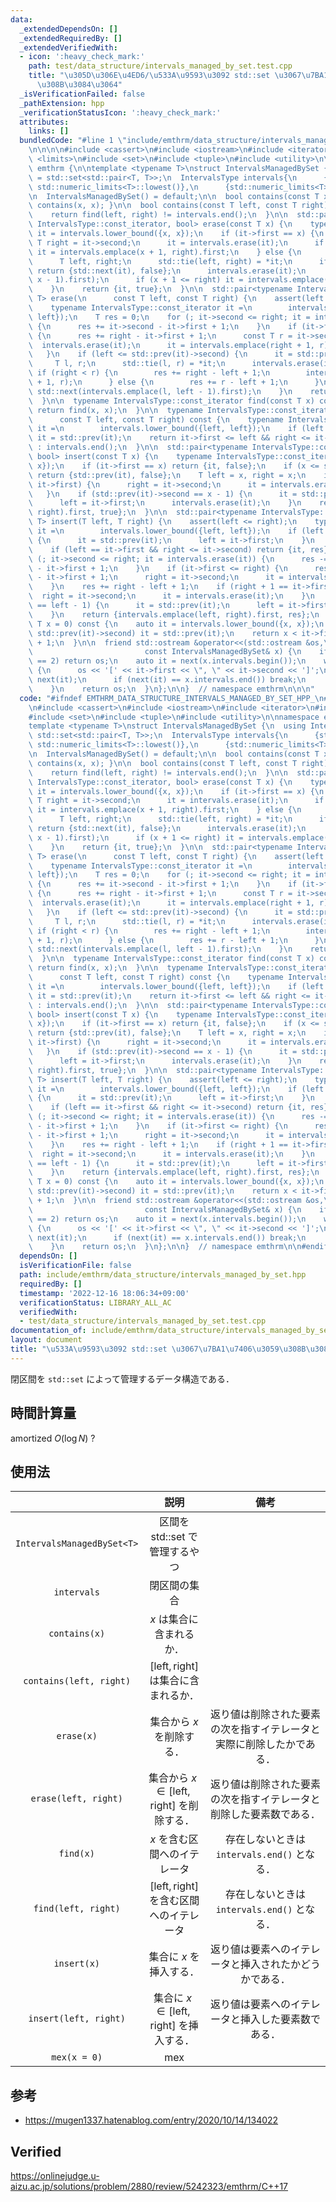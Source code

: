 ```yaml
---
data:
  _extendedDependsOn: []
  _extendedRequiredBy: []
  _extendedVerifiedWith:
  - icon: ':heavy_check_mark:'
    path: test/data_structure/intervals_managed_by_set.test.cpp
    title: "\u305D\u306E\u4ED6/\u533A\u9593\u3092 std::set \u3067\u7BA1\u7406\u3059\
      \u308B\u3084\u3064"
  _isVerificationFailed: false
  _pathExtension: hpp
  _verificationStatusIcon: ':heavy_check_mark:'
  attributes:
    links: []
  bundledCode: "#line 1 \"include/emthrm/data_structure/intervals_managed_by_set.hpp\"\
    \n\n\n\n#include <cassert>\n#include <iostream>\n#include <iterator>\n#include\
    \ <limits>\n#include <set>\n#include <tuple>\n#include <utility>\n\nnamespace\
    \ emthrm {\n\ntemplate <typename T>\nstruct IntervalsManagedBySet {\n  using IntervalsType\
    \ = std::set<std::pair<T, T>>;\n  IntervalsType intervals{\n      {std::numeric_limits<T>::lowest(),\
    \ std::numeric_limits<T>::lowest()},\n      {std::numeric_limits<T>::max(), std::numeric_limits<T>::max()}};\n\
    \n  IntervalsManagedBySet() = default;\n\n  bool contains(const T x) const { return\
    \ contains(x, x); }\n\n  bool contains(const T left, const T right) const {\n\
    \    return find(left, right) != intervals.end();\n  }\n\n  std::pair<typename\
    \ IntervalsType::const_iterator, bool> erase(const T x) {\n    typename IntervalsType::const_iterator\
    \ it = intervals.lower_bound({x, x});\n    if (it->first == x) {\n      const\
    \ T right = it->second;\n      it = intervals.erase(it);\n      if (x + 1 <= right)\
    \ it = intervals.emplace(x + 1, right).first;\n    } else {\n      it = std::prev(it);\n\
    \      T left, right;\n      std::tie(left, right) = *it;\n      if (right < x)\
    \ return {std::next(it), false};\n      intervals.erase(it);\n      it = std::next(intervals.emplace(left,\
    \ x - 1).first);\n      if (x + 1 <= right) it = intervals.emplace(x + 1, right).first;\n\
    \    }\n    return {it, true};\n  }\n\n  std::pair<typename IntervalsType::const_iterator,\
    \ T> erase(\n      const T left, const T right) {\n    assert(left <= right);\n\
    \    typename IntervalsType::const_iterator it =\n        intervals.lower_bound({left,\
    \ left});\n    T res = 0;\n    for (; it->second <= right; it = intervals.erase(it))\
    \ {\n      res += it->second - it->first + 1;\n    }\n    if (it->first <= right)\
    \ {\n      res += right - it->first + 1;\n      const T r = it->second;\n    \
    \  intervals.erase(it);\n      it = intervals.emplace(right + 1, r).first;\n \
    \   }\n    if (left <= std::prev(it)->second) {\n      it = std::prev(it);\n \
    \     T l, r;\n      std::tie(l, r) = *it;\n      intervals.erase(it);\n     \
    \ if (right < r) {\n        res += right - left + 1;\n        intervals.emplace(right\
    \ + 1, r);\n      } else {\n        res += r - left + 1;\n      }\n      it =\
    \ std::next(intervals.emplace(l, left - 1).first);\n    }\n    return {it, res};\n\
    \  }\n\n  typename IntervalsType::const_iterator find(const T x) const {\n   \
    \ return find(x, x);\n  }\n\n  typename IntervalsType::const_iterator find(\n\
    \      const T left, const T right) const {\n    typename IntervalsType::const_iterator\
    \ it =\n        intervals.lower_bound({left, left});\n    if (left < it->first)\
    \ it = std::prev(it);\n    return it->first <= left && right <= it->second ? it\
    \ : intervals.end();\n  }\n\n  std::pair<typename IntervalsType::const_iterator,\
    \ bool> insert(const T x) {\n    typename IntervalsType::const_iterator it = intervals.lower_bound({x,\
    \ x});\n    if (it->first == x) return {it, false};\n    if (x <= std::prev(it)->second)\
    \ return {std::prev(it), false};\n    T left = x, right = x;\n    if (x + 1 ==\
    \ it->first) {\n      right = it->second;\n      it = intervals.erase(it);\n \
    \   }\n    if (std::prev(it)->second == x - 1) {\n      it = std::prev(it);\n\
    \      left = it->first;\n      intervals.erase(it);\n    }\n    return {intervals.emplace(left,\
    \ right).first, true};\n  }\n\n  std::pair<typename IntervalsType::const_iterator,\
    \ T> insert(T left, T right) {\n    assert(left <= right);\n    typename IntervalsType::const_iterator\
    \ it =\n        intervals.lower_bound({left, left});\n    if (left <= std::prev(it)->second)\
    \ {\n      it = std::prev(it);\n      left = it->first;\n    }\n    T res = 0;\n\
    \    if (left == it->first && right <= it->second) return {it, res};\n    for\
    \ (; it->second <= right; it = intervals.erase(it)) {\n      res -= it->second\
    \ - it->first + 1;\n    }\n    if (it->first <= right) {\n      res -= it->second\
    \ - it->first + 1;\n      right = it->second;\n      it = intervals.erase(it);\n\
    \    }\n    res += right - left + 1;\n    if (right + 1 == it->first) {\n    \
    \  right = it->second;\n      it = intervals.erase(it);\n    }\n    if (std::prev(it)->second\
    \ == left - 1) {\n      it = std::prev(it);\n      left = it->first;\n      intervals.erase(it);\n\
    \    }\n    return {intervals.emplace(left, right).first, res};\n  }\n\n  T mex(const\
    \ T x = 0) const {\n    auto it = intervals.lower_bound({x, x});\n    if (x <=\
    \ std::prev(it)->second) it = std::prev(it);\n    return x < it->first ? x : it->second\
    \ + 1;\n  }\n\n  friend std::ostream &operator<<(std::ostream &os,\n         \
    \                         const IntervalsManagedBySet& x) {\n    if (x.intervals.size()\
    \ == 2) return os;\n    auto it = next(x.intervals.begin());\n    while (true)\
    \ {\n      os << '[' << it->first << \", \" << it->second << ']';\n      it =\
    \ next(it);\n      if (next(it) == x.intervals.end()) break;\n      os << ' ';\n\
    \    }\n    return os;\n  }\n};\n\n}  // namespace emthrm\n\n\n"
  code: "#ifndef EMTHRM_DATA_STRUCTURE_INTERVALS_MANAGED_BY_SET_HPP_\n#define EMTHRM_DATA_STRUCTURE_INTERVALS_MANAGED_BY_SET_HPP_\n\
    \n#include <cassert>\n#include <iostream>\n#include <iterator>\n#include <limits>\n\
    #include <set>\n#include <tuple>\n#include <utility>\n\nnamespace emthrm {\n\n\
    template <typename T>\nstruct IntervalsManagedBySet {\n  using IntervalsType =\
    \ std::set<std::pair<T, T>>;\n  IntervalsType intervals{\n      {std::numeric_limits<T>::lowest(),\
    \ std::numeric_limits<T>::lowest()},\n      {std::numeric_limits<T>::max(), std::numeric_limits<T>::max()}};\n\
    \n  IntervalsManagedBySet() = default;\n\n  bool contains(const T x) const { return\
    \ contains(x, x); }\n\n  bool contains(const T left, const T right) const {\n\
    \    return find(left, right) != intervals.end();\n  }\n\n  std::pair<typename\
    \ IntervalsType::const_iterator, bool> erase(const T x) {\n    typename IntervalsType::const_iterator\
    \ it = intervals.lower_bound({x, x});\n    if (it->first == x) {\n      const\
    \ T right = it->second;\n      it = intervals.erase(it);\n      if (x + 1 <= right)\
    \ it = intervals.emplace(x + 1, right).first;\n    } else {\n      it = std::prev(it);\n\
    \      T left, right;\n      std::tie(left, right) = *it;\n      if (right < x)\
    \ return {std::next(it), false};\n      intervals.erase(it);\n      it = std::next(intervals.emplace(left,\
    \ x - 1).first);\n      if (x + 1 <= right) it = intervals.emplace(x + 1, right).first;\n\
    \    }\n    return {it, true};\n  }\n\n  std::pair<typename IntervalsType::const_iterator,\
    \ T> erase(\n      const T left, const T right) {\n    assert(left <= right);\n\
    \    typename IntervalsType::const_iterator it =\n        intervals.lower_bound({left,\
    \ left});\n    T res = 0;\n    for (; it->second <= right; it = intervals.erase(it))\
    \ {\n      res += it->second - it->first + 1;\n    }\n    if (it->first <= right)\
    \ {\n      res += right - it->first + 1;\n      const T r = it->second;\n    \
    \  intervals.erase(it);\n      it = intervals.emplace(right + 1, r).first;\n \
    \   }\n    if (left <= std::prev(it)->second) {\n      it = std::prev(it);\n \
    \     T l, r;\n      std::tie(l, r) = *it;\n      intervals.erase(it);\n     \
    \ if (right < r) {\n        res += right - left + 1;\n        intervals.emplace(right\
    \ + 1, r);\n      } else {\n        res += r - left + 1;\n      }\n      it =\
    \ std::next(intervals.emplace(l, left - 1).first);\n    }\n    return {it, res};\n\
    \  }\n\n  typename IntervalsType::const_iterator find(const T x) const {\n   \
    \ return find(x, x);\n  }\n\n  typename IntervalsType::const_iterator find(\n\
    \      const T left, const T right) const {\n    typename IntervalsType::const_iterator\
    \ it =\n        intervals.lower_bound({left, left});\n    if (left < it->first)\
    \ it = std::prev(it);\n    return it->first <= left && right <= it->second ? it\
    \ : intervals.end();\n  }\n\n  std::pair<typename IntervalsType::const_iterator,\
    \ bool> insert(const T x) {\n    typename IntervalsType::const_iterator it = intervals.lower_bound({x,\
    \ x});\n    if (it->first == x) return {it, false};\n    if (x <= std::prev(it)->second)\
    \ return {std::prev(it), false};\n    T left = x, right = x;\n    if (x + 1 ==\
    \ it->first) {\n      right = it->second;\n      it = intervals.erase(it);\n \
    \   }\n    if (std::prev(it)->second == x - 1) {\n      it = std::prev(it);\n\
    \      left = it->first;\n      intervals.erase(it);\n    }\n    return {intervals.emplace(left,\
    \ right).first, true};\n  }\n\n  std::pair<typename IntervalsType::const_iterator,\
    \ T> insert(T left, T right) {\n    assert(left <= right);\n    typename IntervalsType::const_iterator\
    \ it =\n        intervals.lower_bound({left, left});\n    if (left <= std::prev(it)->second)\
    \ {\n      it = std::prev(it);\n      left = it->first;\n    }\n    T res = 0;\n\
    \    if (left == it->first && right <= it->second) return {it, res};\n    for\
    \ (; it->second <= right; it = intervals.erase(it)) {\n      res -= it->second\
    \ - it->first + 1;\n    }\n    if (it->first <= right) {\n      res -= it->second\
    \ - it->first + 1;\n      right = it->second;\n      it = intervals.erase(it);\n\
    \    }\n    res += right - left + 1;\n    if (right + 1 == it->first) {\n    \
    \  right = it->second;\n      it = intervals.erase(it);\n    }\n    if (std::prev(it)->second\
    \ == left - 1) {\n      it = std::prev(it);\n      left = it->first;\n      intervals.erase(it);\n\
    \    }\n    return {intervals.emplace(left, right).first, res};\n  }\n\n  T mex(const\
    \ T x = 0) const {\n    auto it = intervals.lower_bound({x, x});\n    if (x <=\
    \ std::prev(it)->second) it = std::prev(it);\n    return x < it->first ? x : it->second\
    \ + 1;\n  }\n\n  friend std::ostream &operator<<(std::ostream &os,\n         \
    \                         const IntervalsManagedBySet& x) {\n    if (x.intervals.size()\
    \ == 2) return os;\n    auto it = next(x.intervals.begin());\n    while (true)\
    \ {\n      os << '[' << it->first << \", \" << it->second << ']';\n      it =\
    \ next(it);\n      if (next(it) == x.intervals.end()) break;\n      os << ' ';\n\
    \    }\n    return os;\n  }\n};\n\n}  // namespace emthrm\n\n#endif  // EMTHRM_DATA_STRUCTURE_INTERVALS_MANAGED_BY_SET_HPP_\n"
  dependsOn: []
  isVerificationFile: false
  path: include/emthrm/data_structure/intervals_managed_by_set.hpp
  requiredBy: []
  timestamp: '2022-12-16 18:06:34+09:00'
  verificationStatus: LIBRARY_ALL_AC
  verifiedWith:
  - test/data_structure/intervals_managed_by_set.test.cpp
documentation_of: include/emthrm/data_structure/intervals_managed_by_set.hpp
layout: document
title: "\u533A\u9593\u3092 std::set \u3067\u7BA1\u7406\u3059\u308B\u3084\u3064"
---
```


閉区間を `std::set` によって管理するデータ構造である．


## 時間計算量

amortized $O(\log{N})$ ?


## 使用法

||説明|備考|
|:--:|:--:|:--:|
|`IntervalsManagedBySet<T>`|区間を std::set で管理するやつ||
|`intervals`|閉区間の集合||
|`contains(x)`|$x$ は集合に含まれるか．||
|`contains(left, right)`|$\lbrack \mathrm{left}, \mathrm{right} \rbrack$ は集合に含まれるか．||
|`erase(x)`|集合から $x$ を削除する．|返り値は削除された要素の次を指すイテレータと実際に削除したかである．|
|`erase(left, right)`|集合から $x \in \lbrack \mathrm{left}, \mathrm{right} \rbrack$ を削除する．|返り値は削除された要素の次を指すイテレータと削除した要素数である．|
|`find(x)`|$x$ を含む区間へのイテレータ|存在しないときは `intervals.end()` となる．|
|`find(left, right)`|$\lbrack \mathrm{left}, \mathrm{right} \rbrack$ を含む区間へのイテレータ|存在しないときは `intervals.end()` となる．|
|`insert(x)`|集合に $x$ を挿入する．|返り値は要素へのイテレータと挿入されたかどうかである．|
|`insert(left, right)`|集合に $x \in \lbrack \mathrm{left}, \mathrm{right} \rbrack$ を挿入する．|返り値は要素へのイテレータと挿入した要素数である．|
|`mex(x = 0)`|mex||


## 参考

- https://mugen1337.hatenablog.com/entry/2020/10/14/134022


## Verified

https://onlinejudge.u-aizu.ac.jp/solutions/problem/2880/review/5242323/emthrm/C++17
